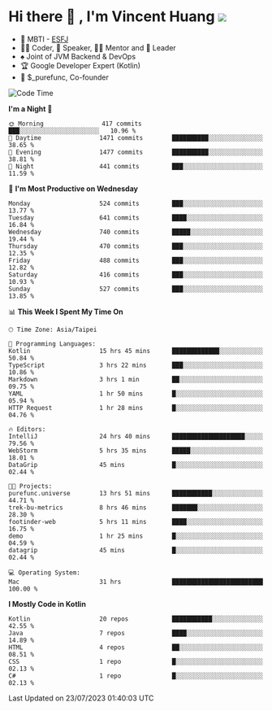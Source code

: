 # Hi there 👋 , I'm Vincent Huang ![](https://komarev.com/ghpvc/?username=Jian-Min-Huang)
- 👀 MBTI - [ESFJ](https://www.16personalities.com/esfj-personality)
- 👨‍💻 Coder, 🎤 Speaker, 👨‍🏫 Mentor and 🚀 Leader
- ♠️ Joint of JVM Backend & DevOps
- 🏆 Google Developer Expert (Kotlin)
- 💼 $_purefunc, Co-founder

<!--START_SECTION:waka-->
![Code Time](http://img.shields.io/badge/Code%20Time-2%2C331%20hrs%2052%20mins-blue)

**I'm a Night 🦉** 

```text
🌞 Morning                417 commits         ███░░░░░░░░░░░░░░░░░░░░░░   10.96 % 
🌆 Daytime                1471 commits        ██████████░░░░░░░░░░░░░░░   38.65 % 
🌃 Evening                1477 commits        ██████████░░░░░░░░░░░░░░░   38.81 % 
🌙 Night                  441 commits         ███░░░░░░░░░░░░░░░░░░░░░░   11.59 % 
```
📅 **I'm Most Productive on Wednesday** 

```text
Monday                   524 commits         ███░░░░░░░░░░░░░░░░░░░░░░   13.77 % 
Tuesday                  641 commits         ████░░░░░░░░░░░░░░░░░░░░░   16.84 % 
Wednesday                740 commits         █████░░░░░░░░░░░░░░░░░░░░   19.44 % 
Thursday                 470 commits         ███░░░░░░░░░░░░░░░░░░░░░░   12.35 % 
Friday                   488 commits         ███░░░░░░░░░░░░░░░░░░░░░░   12.82 % 
Saturday                 416 commits         ███░░░░░░░░░░░░░░░░░░░░░░   10.93 % 
Sunday                   527 commits         ███░░░░░░░░░░░░░░░░░░░░░░   13.85 % 
```


📊 **This Week I Spent My Time On** 

```text
🕑︎ Time Zone: Asia/Taipei

💬 Programming Languages: 
Kotlin                   15 hrs 45 mins      █████████████░░░░░░░░░░░░   50.84 % 
TypeScript               3 hrs 22 mins       ███░░░░░░░░░░░░░░░░░░░░░░   10.86 % 
Markdown                 3 hrs 1 min         ██░░░░░░░░░░░░░░░░░░░░░░░   09.75 % 
YAML                     1 hr 50 mins        █░░░░░░░░░░░░░░░░░░░░░░░░   05.94 % 
HTTP Request             1 hr 28 mins        █░░░░░░░░░░░░░░░░░░░░░░░░   04.76 % 

🔥 Editors: 
IntelliJ                 24 hrs 40 mins      ████████████████████░░░░░   79.56 % 
WebStorm                 5 hrs 35 mins       █████░░░░░░░░░░░░░░░░░░░░   18.01 % 
DataGrip                 45 mins             █░░░░░░░░░░░░░░░░░░░░░░░░   02.44 % 

🐱‍💻 Projects: 
purefunc.universe        13 hrs 51 mins      ███████████░░░░░░░░░░░░░░   44.71 % 
trek-bu-metrics          8 hrs 46 mins       ███████░░░░░░░░░░░░░░░░░░   28.30 % 
footinder-web            5 hrs 11 mins       ████░░░░░░░░░░░░░░░░░░░░░   16.75 % 
demo                     1 hr 25 mins        █░░░░░░░░░░░░░░░░░░░░░░░░   04.59 % 
datagrip                 45 mins             █░░░░░░░░░░░░░░░░░░░░░░░░   02.44 % 

💻 Operating System: 
Mac                      31 hrs              █████████████████████████   100.00 % 
```

**I Mostly Code in Kotlin** 

```text
Kotlin                   20 repos            ███████████░░░░░░░░░░░░░░   42.55 % 
Java                     7 repos             ████░░░░░░░░░░░░░░░░░░░░░   14.89 % 
HTML                     4 repos             ██░░░░░░░░░░░░░░░░░░░░░░░   08.51 % 
CSS                      1 repo              █░░░░░░░░░░░░░░░░░░░░░░░░   02.13 % 
C#                       1 repo              █░░░░░░░░░░░░░░░░░░░░░░░░   02.13 % 
```




 Last Updated on 23/07/2023 01:40:03 UTC
<!--END_SECTION:waka-->
